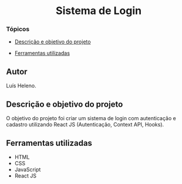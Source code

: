 <h1 align="center"> Sistema de Login </h1>

### Tópicos 

- [Descrição e objetivo do projeto](#descrição-e-objetivo-do-projeto)

- [Ferramentas utilizadas](#ferramentas-utilizadas)

###

## Autor
Luís Heleno.

## Descrição e objetivo do projeto
O objetivo do projeto foi criar um sistema de login com autenticação e cadastro utilizando React JS (Autenticação, Context API, Hooks).

###


## Ferramentas utilizadas
- HTML
- CSS 
- JavaScript 
- React JS
